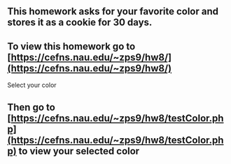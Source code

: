 ## This homework asks for your favorite color and stores it as a cookie for 30 days.


## To view this homework go to [https://cefns.nau.edu/~zps9/hw8/](https://cefns.nau.edu/~zps9/hw8/)

Select your color

## Then go to [https://cefns.nau.edu/~zps9/hw8/testColor.php](https://cefns.nau.edu/~zps9/hw8/testColor.php) to view your selected color

